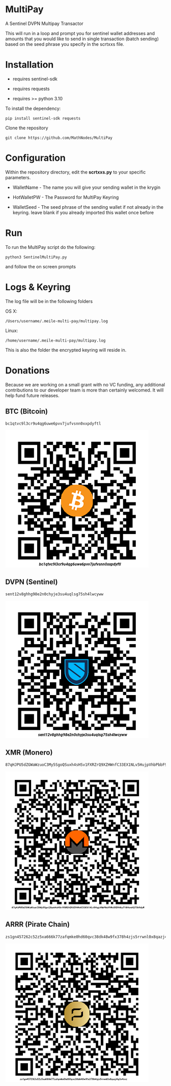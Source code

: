 # MultiPay

A Sentinel DVPN Multipay Transactor

This will run in a loop and prompt you for sentinel wallet addresses and amounts that you would like to send in single transaction (batch sending) based on the seed phrase you specify in the scrtxxs file.

# Installation

* requires sentinel-sdk

* requires requests

* requires >= python 3.10

To install the dependency:

```shell
pip install sentinel-sdk requests
```

Clone the repository

```shell
git clone https://github.com/MathNodes/MultiPay
```

# Configuration

Within the repository directory, edit the **scrtxxs.py** to your specific parameters. 

* WalletName - The name you will give your sending wallet in the krygin

* HotWalletPW - The Password for MultiPay Keyring

* WalletSeed - The seed phrase of the sending wallet if not already in the keyring. leave blank if you already imported this wallet once before

# Run

To run the MultiPay script do the following:

```shell
python3 SentinelMultiPay.py
```

and follow the on screen prompts

# Logs & Keyring

The log file will be in the following folders

OS X:

```shell
/Users/username/.meile-multi-pay/multipay.log
```

Linux:

```shell
/home/username/.meile-multi-pay/multipay.log
```

This is also the folder the encrypted keyring will reside in. 

# Donations

Because we are working on a small grant with no VC funding, any additional contributions to our developer team is more than certainly welcomed. It will help fund future releases. 

## BTC (Bitcoin)

```
bc1qtvc9l3cr9u4qg6uwe6pvv7jufvsnn0xxpdyftl
```

![BTC](./img/BTC.png)

## DVPN (Sentinel)

```
sent12v8ghhg98e2n0chyje3su4uqlsg75sh4lwcyww
```

![dvpn](./img/DVPN.png)

## XMR (Monero)

```
87qHJPU5dZGWaWzuoC3My5SgoQSuxh4sHSv1FXRZrQ9XZHWnfC33EX1NLv5HujpVhbPbbF9RcXXD94byT18HonAQ75b9dyR
```

![xmr](./img/XMR.png)

## ARRR (Pirate Chain)

```
zs1gn457262c52z5xa666k77zafqmke0hd60qvc38dk48w9fx378h4zjs5rrwnl0x8qazj4q3x4svz
```

![ARRR](./img/ARRR.png)
